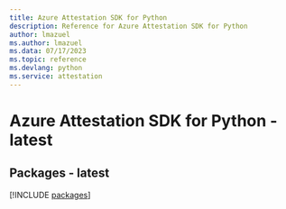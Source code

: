 ```yaml
---
title: Azure Attestation SDK for Python
description: Reference for Azure Attestation SDK for Python
author: lmazuel
ms.author: lmazuel
ms.data: 07/17/2023
ms.topic: reference
ms.devlang: python
ms.service: attestation
---
```

# Azure Attestation SDK for Python - latest
## Packages - latest
[!INCLUDE [packages](attestation-index.md)]